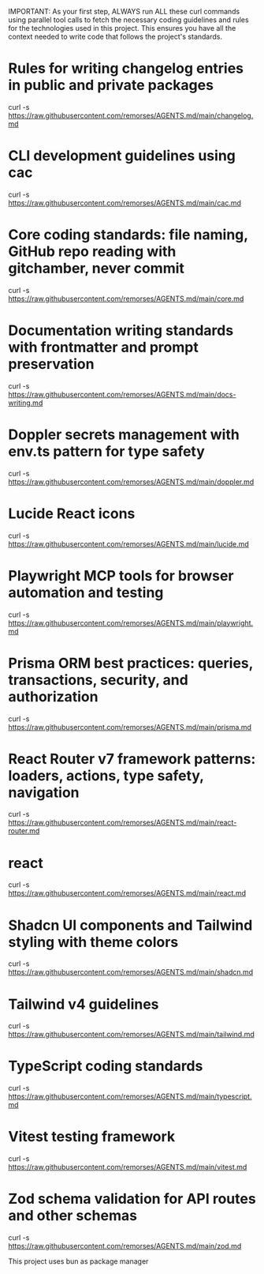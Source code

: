 IMPORTANT: As your first step, ALWAYS run ALL these curl commands using parallel tool calls to fetch the necessary coding guidelines and rules for the technologies used in this project.
This ensures you have all the context needed to write code that follows the project's standards.

# Rules for writing changelog entries in public and private packages
curl -s https://raw.githubusercontent.com/remorses/AGENTS.md/main/changelog.md

# CLI development guidelines using cac
curl -s https://raw.githubusercontent.com/remorses/AGENTS.md/main/cac.md

# Core coding standards: file naming, GitHub repo reading with gitchamber, never commit
curl -s https://raw.githubusercontent.com/remorses/AGENTS.md/main/core.md

# Documentation writing standards with frontmatter and prompt preservation
curl -s https://raw.githubusercontent.com/remorses/AGENTS.md/main/docs-writing.md

# Doppler secrets management with env.ts pattern for type safety
curl -s https://raw.githubusercontent.com/remorses/AGENTS.md/main/doppler.md

# Lucide React icons
curl -s https://raw.githubusercontent.com/remorses/AGENTS.md/main/lucide.md

# Playwright MCP tools for browser automation and testing
curl -s https://raw.githubusercontent.com/remorses/AGENTS.md/main/playwright.md


# Prisma ORM best practices: queries, transactions, security, and authorization
curl -s https://raw.githubusercontent.com/remorses/AGENTS.md/main/prisma.md

# React Router v7 framework patterns: loaders, actions, type safety, navigation
curl -s https://raw.githubusercontent.com/remorses/AGENTS.md/main/react-router.md

# react
curl -s https://raw.githubusercontent.com/remorses/AGENTS.md/main/react.md

# Shadcn UI components and Tailwind styling with theme colors
curl -s https://raw.githubusercontent.com/remorses/AGENTS.md/main/shadcn.md

# Tailwind v4 guidelines
curl -s https://raw.githubusercontent.com/remorses/AGENTS.md/main/tailwind.md

# TypeScript coding standards
curl -s https://raw.githubusercontent.com/remorses/AGENTS.md/main/typescript.md

# Vitest testing framework
curl -s https://raw.githubusercontent.com/remorses/AGENTS.md/main/vitest.md

# Zod schema validation for API routes and other schemas
curl -s https://raw.githubusercontent.com/remorses/AGENTS.md/main/zod.md


This project uses bun as package manager
